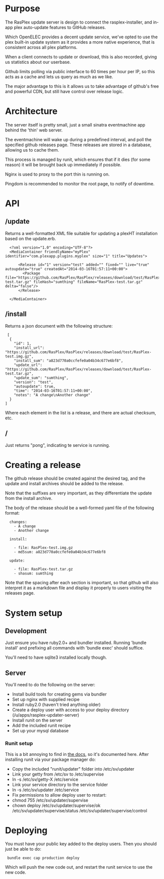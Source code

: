 # Purpose

The RasPlex update server is design to connect the rasplex-installer, and in-app plex auto-update features to GitHub releases.

Which OpenELEC provides a decent update service, we've opted to use the plex built-in update system as it provides a more native experience, that is consistent across all plex platforms.

When a client connects to update or download, this is also recorded, giving us statistics about our userbase.

Github limits polling via public interface to 60 times per hour per IP, so this acts as a cache and lets us query as much as we like.

The major advantage to this is it allows us to take advantage of github's free and powerful CDN, but still have control over release logic.

# Architecture

The server itself is pretty small, just a small sinatra eventmachine app behind the 'thin' web server.

The eventmachine will wake up during a predefined interval, and poll the specified github releases page. These releases are stored in a database, allowing us to cache them.

This process is managed by runit, which ensures that if it dies (for some reason) it will be brought back up immediately if possible.

Nginx is used to proxy to the port thin is running on.

Pingdom is recommended to monitor the root page, to notify of downtime.

# API

## /update

Returns a well-formatted XML file suitable for updating a plexHT installation based on the update.erb.

```
  <?xml version="1.0" encoding="UTF-8"?>
  <MediaContainer friendlyName="myPlex" identifier="com.plexapp.plugins.myplex" size="1" title="Updates">
    
      <Release id="1" version="test" added="" fixed="" live="true" autoupdate="true" createdAt="2014-03-16T01:57:11+00:00">
        <Package file="https://github.com/RasPlex/RasPlex/releases/download/test/RasPlex-test.tar.gz" fileHash="sumthing" fileName="RasPlex-test.tar.gz" delta="false"/>
      </Release>
    
  </MediaContainer>

```

## /install

Returns a json document with the following structure:

```
 [
  {
    "id": 1,
    "install_url": "https://github.com/RasPlex/RasPlex/releases/download/test/RasPlex-test.img.gz",
    "install_sum": "a823d770a0ccfefe0a04b34c677e6bf8",
    "update_url": "https://github.com/RasPlex/RasPlex/releases/download/test/RasPlex-test.tar.gz",
    "update_sum": "sumthing",
    "version": "test",
    "autoupdate": true,
    "time": "2014-03-16T01:57:11+00:00",
    "notes": "A change\nAnother change"
  }
]

```

Where each element in the list is a release, and there are actual checksum, etc.


## /

Just returns "pong", indicating te service is running.

# Creating a release

The github release should be created against the desired tag, and the update and install archives should be added to the release.

Note that the suffixes are very important, as they differentiate the update from the install archive.

The body of the release should be a well-formed yaml file of the following format:

```
  changes:
    - A change
    - Another change
  
  install:
  
    - file: RasPlex-test.img.gz
    - md5sum: a823d770a0ccfefe0a04b34c677e6bf8
  
  update:
  
    - file: RasPlex-test.tar.gz
    - shasum: sumthing
```    
     
Note that the spacing after each section is important, so that github will also interpret it as a markdown file and display it properly to users visiting the releases page.


# System setup

## Development

Just ensure you have ruby2.0+ and bundler installed. Running 'bundle install' and prefixing all commands with 'bundle exec' should suffice.

You'll need to have sqlite3 installed locally though.

## Server

You'll need to do the following on the server:

+ Install build tools for creating gems via bundler
+ Set up nginx with supplied recipe
+ Install ruby2.0 (haven't tried anything older)
+ Create a deploy user with access to your deploy directory (/u/apps/rasplex-updater-server)
+ Install runit on the server
+ Add the included runit recipe
+ Set up your mysql database 

### Runit setup

This is a bit annoying to find in [the docs](http://smarden.org/runit/faq.html), so it's documented here. After installing runit via your package manager do:

+ Copy the included "runit/updater" folder into /etc/sv/updater
+ Link your getty from /etc/sv to /etc/supervise
 + ln -s /etc/sv/getty-X /etc/service
+ Link your service directory to the service folder
 + ln -s /etc/sv/updater /etc/service
+ Fix permissions to allow deploy user to restart:
 + chmod 755 /etc/sv/updater/supervise
 + chown deploy /etc/sv/updater/supervise/ok /etc/sv/updater/supervise/status /etc/sv/updater/supervise/control

# Deploying

You must have your public key added to the deploy users. Then you should just be able to do:

```
 bundle exec cap production deploy
```

Which will push the new code out, and restart the runit service to use the new code.
